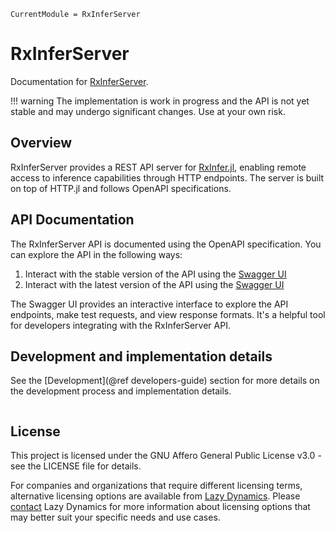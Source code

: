 ```@meta
CurrentModule = RxInferServer
```

# RxInferServer

Documentation for [RxInferServer](https://github.com/lazydynamics/RxInferServer.jl).

!!! warning
    The implementation is work in progress and the API is not yet stable and may undergo significant changes. Use at your own risk.

## Overview

RxInferServer provides a REST API server for [RxInfer.jl](https://github.com/biaslab/RxInfer.jl), enabling remote access to inference capabilities through HTTP endpoints. The server is built on top of HTTP.jl and follows OpenAPI specifications.

## API Documentation

The RxInferServer API is documented using the OpenAPI specification. You can explore the API in the following ways:

1. Interact with the stable version of the API using the [Swagger UI](https://petstore.swagger.io/?url=https://server.rxinfer.com/stable/openapi/spec.yaml)
2. Interact with the latest version of the API using the [Swagger UI](https://petstore.swagger.io/?url=https://server.rxinfer.com/dev/openapi/spec.yaml)

The Swagger UI provides an interactive interface to explore the API endpoints, make test requests, and view response formats. It's a helpful tool for developers integrating with the RxInferServer API.

## Development and implementation details

See the [Development](@ref developers-guide) section for more details on the development process and implementation details.

```@index
```

## License

This project is licensed under the GNU Affero General Public License v3.0 - see the LICENSE file for details.

For companies and organizations that require different licensing terms, alternative licensing options are available from [Lazy Dynamics](https://www.lazydynamics.com). Please [contact](mailto:info@lazydynamics.com) Lazy Dynamics for more information about licensing options that may better suit your specific needs and use cases.